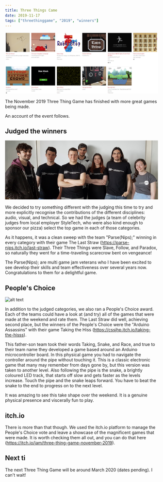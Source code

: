 ```yaml
---
title: Three Things Came
date: 2019-11-17
tags: ["threethinggame", "2019", "winners"]
---
```


![alt text](/img/190406event/games.png "Three Thing Games on itch.io")

The November 2019 Three Thing Game has finished with more great games being made. 

An account of the event follows.

<!--more-->

## Judged the winners

![alt text](/img/190406event/parsenips.png "The ParseNips")

We decided to try something different with the judging this time to try and more explicitly recognise the contributions of the different disciplines: audio, visual, and technical. So we had the judges (a team of celebrity judges from local employer StyleTech, who were also kind enough to sponsor our pizza) select the top game in each of those categories.   

As it happens, it was a clean sweep with the team "Parse(Nips);" winning in every category with their game The Last Straw (https://parse-nips.itch.io/last-straw). Their Three Things were Slave, Follow, and Paradox, so naturally they went for a time-traveling scarecrow bent on vengeance!  

The Parse(Nips); are multi game jam veterans who I have been excited to see develop their skills and team effectiveness over several years now. Congratulations to them for a delightful game.

## People's Choice

![alt text](/img/190406event/takingthehiss.png "Taking the Hiss!")

In addition to the judged categories, we also ran a People's Choice award. Each of the teams could have a look at (and try) all of the games that were made at the weekend and rate them. The Last Straw did well, achieving second place, but the winners of the People's Choice were the "Arduino Assassins" with their game Taking the Hiss (https://cssjhp.itch.io/taking-the-hisss).  

This father-son team took their words Taking, Snake, and Race, and true to their team name they developed a game based around an Arduino microcontroller board. In this physical game you had to navigate the controller around the pipe without touching it. This is a classic electronic game that many may remember from days gone by, but this version was taken to another level. Also following the pipe is the snake, a brightly coloured LED track, that starts off slow and gets faster as the levels increase. Touch the pipe and the snake leaps forward. You have to beat the snake to the end to progress on to the next level.  

It was amazing to see this take shape over the weekend. It is a genuine physical presence and viscerally fun to play.

## itch.io

There is more than that though. We used the itch.io platform to manage the People's Choice vote and leave a showcase of the magnificent games that were made. It is worth checking them all out, and you can do that here (https://itch.io/jam/three-thing-game-november-2019).

 ## Next ti

The next Three Thing Game will be around March 2020 (dates pending). I can't wait!